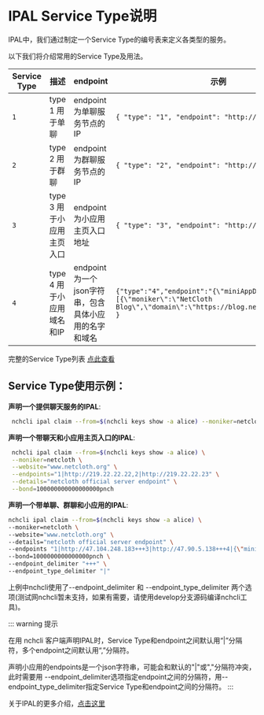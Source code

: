 # IPAL Service Type说明
IPAL中，我们通过制定一个Service Type的编号表来定义各类型的服务。

以下我们将介绍常用的Service Type及用法。

| Service Type  |     描述     | endpoint       |    示例        |
| ------------- | ------------------------- | ------------------------- | ------------------------------------- |
| `1` | type 1 用于单聊   | endpoint为单聊服务节点的IP |  ```{ "type": "1", "endpoint": "http://192.168.100.1"}``` |
| `2` | type 2 用于群聊   | endpoint为群聊服务节点的IP | ```{ "type": "2", "endpoint": "http://192.168.100.1"}```    |
| `3` | type 3 用于小应用主页入口   | endpoint为小应用主页入口地址 | ```{ "type": "3", "endpoint": "http://192.168.100.1"}```    |
| `4` | type 4 用于小应用域名和IP   | endpoint为一个json字符串，包含具体小应用的名字和域名  | ```{"type":"4","endpoint":"{\"miniAppDomains\":[{\"moniker\":\"NetCloth Blog\",\"domain\":\"https://blog.netcloth.org\"}]}" }```  |

完整的Service Type列表 [点此查看](https://github.com/netcloth/NIPs/blob/master/nip-001.md)

## Service Type使用示例：

**声明一个提供聊天服务的IPAL**:

```bash
 nchcli ipal claim --from=$(nchcli keys show -a alice) --moniker=netcloth --website="www.netcloth.org" --endpoints="1|http://219.22.22.22" --details="netcloth official server endpoint" --bond=100000000000000000pnch
```

**声明一个带聊天和小应用主页入口的IPAL**:

```bash
 nchcli ipal claim --from=$(nchcli keys show -a alice) \
 --moniker=netcloth \
 --website="www.netcloth.org" \
 --endpoints="1|http://219.22.22.22,2|http://219.22.22.23" \
 --details="netcloth official server endpoint" \
 --bond=100000000000000000pnch
```

**声明一个带单聊、群聊和小应用的IPAL**:

```bash
nchcli ipal claim --from=$(nchcli keys show -a alice) \
--moniker=netcloth \
--website="www.netcloth.org" \
--details="netcloth official server endpoint" \
--endpoints "1|http://47.104.248.183+++3|http://47.90.5.138+++4|{\"miniAppDomains\":[{\"moniker\":\"NetCloth Blog\",\"domain\":\"https://blog.netcloth.org\"},{\"moniker\":\"链闻社\",\"domain\":\"https://www.chainnews.com/\"},{\"moniker\":\"非小号\",\"domain\":\"https://feixiaohao.com\"},{\"moniker\":\"金财快讯\",\"domain\":\"https://m.jinse.com/lives\"},{\"moniker\":\"NetCloth Blog\",\"domain\":\"https://medium.com/@NetCloth/\"},{\"moniker\":\"Coindesk\",\"domain\":\"https://www.coindesk.com\"},{\"moniker\":\"Coinmarketcap\",\"domain\":\"https://www.coinmarketcap.com \"}]}" \
--bond=1000000000000000pnch \
--endpoint_delimiter "+++" \
--endpoint_type_delimiter "|"
```

上例中nchcli使用了--endpoint_delimiter 和  --endpoint_type_delimiter 两个选项(测试网nchcli暂未支持，如果有需要，请使用develop分支源码编译nchcli工具)。

::: warning 提示

在用 nchcli 客户端声明IPAL时，Service Type和endpoint之间默认用“|”分隔符，多个endpoint之间默认用“,”分隔符。

声明小应用的endpoints是一个json字符串，可能会和默认的"|"或","分隔符冲突，此时需要用 --endpoint_delimiter选项指定endpoint之间的分隔符，用--endpoint_type_delimiter指定Service Type和endpoint之间的分隔符。
:::

关于IPAL的更多介绍，[点击这里](./ipal.md)